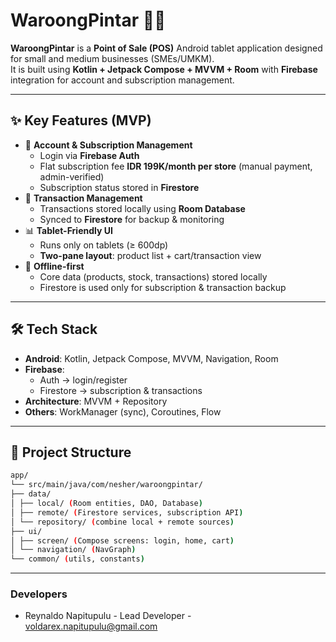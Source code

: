 # WaroongPintar 🍲📱

**WaroongPintar** is a **Point of Sale (POS)** Android tablet application designed for small and medium businesses (SMEs/UMKM).  
It is built using **Kotlin + Jetpack Compose + MVVM + Room** with **Firebase** integration for account and subscription management.

---

## ✨ Key Features (MVP)
- 🔐 **Account & Subscription Management**
  - Login via **Firebase Auth**
  - Flat subscription fee **IDR 199K/month per store** (manual payment, admin-verified)
  - Subscription status stored in **Firestore**
- 🧾 **Transaction Management**
  - Transactions stored locally using **Room Database**
  - Synced to **Firestore** for backup & monitoring
- 📊 **Tablet-Friendly UI**
  - Runs only on tablets (≥ 600dp)
  - **Two-pane layout**: product list + cart/transaction view
- 💾 **Offline-first**
  - Core data (products, stock, transactions) stored locally
  - Firestore is used only for subscription & transaction backup

---

## 🛠️ Tech Stack
- **Android**: Kotlin, Jetpack Compose, MVVM, Navigation, Room
- **Firebase**: 
  - Auth → login/register
  - Firestore → subscription & transactions
- **Architecture**: MVVM + Repository
- **Others**: WorkManager (sync), Coroutines, Flow

---

## 📂 Project Structure
```bash
app/
└── src/main/java/com/nesher/waroongpintar/
├── data/
│ ├── local/ (Room entities, DAO, Database)
│ ├── remote/ (Firestore services, subscription API)
│ └── repository/ (combine local + remote sources)
├── ui/
│ ├── screen/ (Compose screens: login, home, cart)
│ └── navigation/ (NavGraph)
└── common/ (utils, constants)
```

---

### Developers

- Reynaldo Napitupulu - Lead Developer - voldarex.napitupulu@gmail.com
